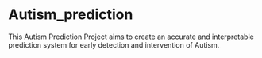 # Autism_prediction
 This Autism Prediction Project aims to create an accurate and interpretable prediction system for early detection and intervention of Autism.
